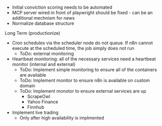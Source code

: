  - Initial conviction scoring needs to be automated
 - MCP server wired in front of playwright should be fixed - can be an additional mechnism for news
 - Normalize database structure

 Long Term (productionize)
  - Cron schedules via the scheduler node do not queue. If n8n cannot execute at the scheduled time, the job simply does not run
    - ToDo: external monitoring
  - Heartbeat monitoring: all of the necessary services need a heartbeat monitor (internal and external)
    - ToDo: Implement simple monitoring to ensure all of the containers are available
    - ToDo: Implement monitor to ensure n8n is available on custom domain
    - ToDo: Implement monotor to ensure external services are up
        - ScrapeOwl
        - Yahoo Finance
        - Finnhub
  - Implement live trading
    - Only after high availability is implmented